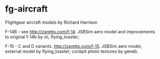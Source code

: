 fg-aircraft
===========

Flightgear aircraft models by Richard Harrison

F-14B - see http://zaretto.com/f-14. JSBSim aero model and improvements to original f-14b by xii, flying_toaster;

F-15 - C and D variants. http://zaretto.com/f-15. JSBSim aero model, external model by flying_toaster; cockpit photo textures by geneb.
